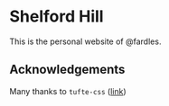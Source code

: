 # Shelford Hill

This is the personal website of @fardles. 

## Acknowledgements

Many thanks to `tufte-css` ([link](https://github.com/edwardtufte/tufte-css))
